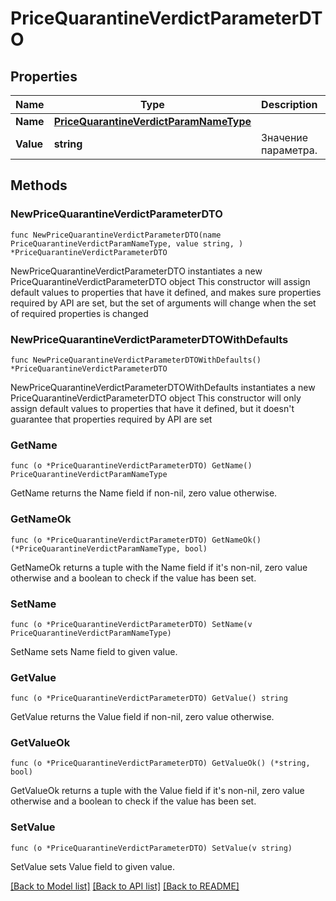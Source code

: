 # PriceQuarantineVerdictParameterDTO

## Properties

Name | Type | Description | Notes
------------ | ------------- | ------------- | -------------
**Name** | [**PriceQuarantineVerdictParamNameType**](PriceQuarantineVerdictParamNameType.md) |  | 
**Value** | **string** | Значение параметра. | 

## Methods

### NewPriceQuarantineVerdictParameterDTO

`func NewPriceQuarantineVerdictParameterDTO(name PriceQuarantineVerdictParamNameType, value string, ) *PriceQuarantineVerdictParameterDTO`

NewPriceQuarantineVerdictParameterDTO instantiates a new PriceQuarantineVerdictParameterDTO object
This constructor will assign default values to properties that have it defined,
and makes sure properties required by API are set, but the set of arguments
will change when the set of required properties is changed

### NewPriceQuarantineVerdictParameterDTOWithDefaults

`func NewPriceQuarantineVerdictParameterDTOWithDefaults() *PriceQuarantineVerdictParameterDTO`

NewPriceQuarantineVerdictParameterDTOWithDefaults instantiates a new PriceQuarantineVerdictParameterDTO object
This constructor will only assign default values to properties that have it defined,
but it doesn't guarantee that properties required by API are set

### GetName

`func (o *PriceQuarantineVerdictParameterDTO) GetName() PriceQuarantineVerdictParamNameType`

GetName returns the Name field if non-nil, zero value otherwise.

### GetNameOk

`func (o *PriceQuarantineVerdictParameterDTO) GetNameOk() (*PriceQuarantineVerdictParamNameType, bool)`

GetNameOk returns a tuple with the Name field if it's non-nil, zero value otherwise
and a boolean to check if the value has been set.

### SetName

`func (o *PriceQuarantineVerdictParameterDTO) SetName(v PriceQuarantineVerdictParamNameType)`

SetName sets Name field to given value.


### GetValue

`func (o *PriceQuarantineVerdictParameterDTO) GetValue() string`

GetValue returns the Value field if non-nil, zero value otherwise.

### GetValueOk

`func (o *PriceQuarantineVerdictParameterDTO) GetValueOk() (*string, bool)`

GetValueOk returns a tuple with the Value field if it's non-nil, zero value otherwise
and a boolean to check if the value has been set.

### SetValue

`func (o *PriceQuarantineVerdictParameterDTO) SetValue(v string)`

SetValue sets Value field to given value.



[[Back to Model list]](../README.md#documentation-for-models) [[Back to API list]](../README.md#documentation-for-api-endpoints) [[Back to README]](../README.md)


